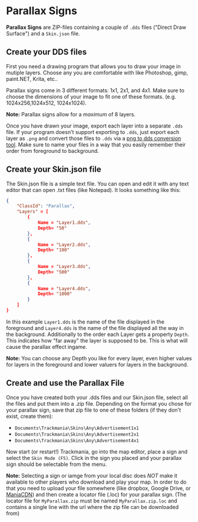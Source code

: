 # Parallax Signs

**Parallax Signs** are ZIP-files containing a couple of `.dds` files ("Direct Draw Surface") and a `Skin.json` file. 

## Create your DDS files

First you need a drawing program that allows you to draw your image in mutiple layers. Choose any you are comfortable with like Photoshop, gimp, paint.NET, Krita, etc.. 

Parallax signs come in 3 different formats: 1x1, 2x1, and 4x1. Make sure to choose the dimensions of your image to fit one of these formats. (e.g. 1024x256,1024x512, 1024x1024). 

**Note:** Parallax signs allow for a *maximum* of 8 layers.

Once you have drawn your image, export each layer into a separate `.dds` file. If your program doesn't support exporting to `.dds`, just export each layer as `.png` and convert those files to `.dds` via a [png to dds conversion tool](https://www.aconvert.com/image/png-to-dds/). Make sure to name your files in a way that you easily remember their order from foreground to background.


## Create your Skin.json file

The Skin.json file is a simple text file. You can open and edit it with any text editor that can open .txt files (like Notepad). It looks something like this:


```json
{
    "ClassId": "Parallax",
    "Layers" = [
        {
            Name = "Layer1.dds",
            Depth= "50"
        },
        {
            Name = "Layer2.dds",
            Depth= "100"
        },
        {
            Name = "Layer3.dds",
            Depth= "500"
        },
        {
            Name = "Layer4.dds",
            Depth= "1000"
        }
    ]
}
```

In this example `Layer1.dds` is the name of the file displayed in the foreground and `Layer4.dds` is the name of the file displayed all the way in the background. Additionally to the order each Layer gets a property `Depth`. This indicates how "far away" the layer is supposed to be. This is what will cause the parallax effect ingame.

**Note:** You can choose any Depth you like for every layer, even higher values for layers in the foreground and lower valuers for layers in the background.

## Create and use the Parallax File

Once you have created both your .dds files and our Skin.json file, select all the files and put them into a .zip file. Depending on the format you chose for your parallax sign, save that zip file to one of these folders (if they don't exist, create them):

- `Documents\Trackmania\Skins\Any\Advertisement1x1`
- `Documents\Trackmania\Skins\Any\Advertisement2x1`
- `Documents\Trackmania\Skins\Any\Advertisement4x1`

Now start (or restart!) Trackmania, go into the map editor, place a sign and select the `Skin Mode (F5)`. Click in the sign you placed and your parallax sign should be selectable from the menu.

**Note:** Selecting a sign or iamge from your local disc does *NOT* make it available to other players who download and play your map. In order to do that you need to upload your file somewhere (like dropbox, Google Drive, or [ManiaCDN](http://upload.maniacdn.net/)) and then create a locator file (.loc) for your parallax sign. (The locator file for `MyParallax.zip` must be named `MyParallax.zip.loc` and contains a single line with the url where the zip file can be downloaded from)
